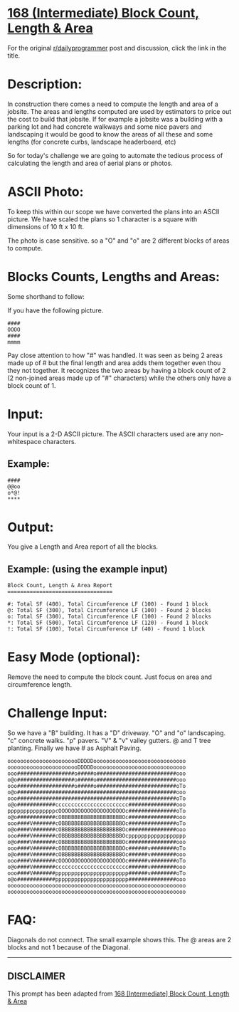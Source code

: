 # [168 (Intermediate) Block Count, Length & Area](https://www.reddit.com/r/dailyprogrammer/comments/291x9h/6252014_challenge_168_intermediate_block_count/)

For the original [r/dailyprogrammer](https://www.reddit.com/r/dailyprogrammer/) post and discussion, click the link in the title.

# Description:
In construction there comes a need to compute the length and area of a jobsite. The areas and lengths computed are used by estimators
to price out the cost to build that jobsite. If for example a jobsite was a building with a parking lot and had concrete walkways and some nice
pavers and landscaping it would be good to know the areas of all these and some lengths (for concrete curbs, landscape headerboard, etc)

So for today's challenge we are going to automate the tedious process of calculating the length and area of aerial plans or photos.

# ASCII Photo:
To keep this within our scope we have converted the plans into an ASCII picture. We have scaled the plans so 1 character is a square 
with dimensions of 10 ft x 10 ft.

The photo is case sensitive. so a "O" and "o" are 2 different blocks of areas to compute.

# Blocks Counts, Lengths and Areas:
Some shorthand to follow:

If you have the following picture.


```
####
OOOO
####
mmmm
```
Pay close attention to how "#" was handled. It was seen as being 2 areas made up of # but the final length and area adds them together even thou they not together. It recognizes the two areas by having a block count of 2 (2 non-joined areas made up of "#" characters) while the others only have a block count of 1.

# Input:
Your input is a 2-D ASCII picture. The ASCII characters used are any non-whitespace characters.

## Example:

```
####
@@oo
o*@!
****
```
# Output:
You give a Length and Area report of all the blocks.

## Example: (using the example input)

```
Block Count, Length & Area Report
=================================

#: Total SF (400), Total Circumference LF (100) - Found 1 block
@: Total SF (300), Total Circumference LF (100) - Found 2 blocks
o: Total SF (300), Total Circumference LF (100) - Found 2 blocks
*: Total SF (500), Total Circumference LF (120) - Found 1 block
!: Total SF (100), Total Circumference LF (40) - Found 1 block
```
# Easy Mode (optional):
Remove the need to compute the block count. Just focus on area and circumference length.

# Challenge Input:
So we have a "B" building. It has a "D" driveway. "O" and "o" landscaping. "c" concrete walks. "p" pavers. "V" & "v" valley gutters. @ and T tree planting. 
Finally we have # as Asphalt Paving.


```
ooooooooooooooooooooooDDDDDooooooooooooooooooooooooooooo
ooooooooooooooooooooooDDDDDooooooooooooooooooooooooooooo
ooo##################o#####o#########################ooo
o@o##################o#####o#########################ooo
ooo##################o#####o#########################oTo
o@o##################################################ooo
ooo##################################################oTo
o@o############ccccccccccccccccccccccc###############ooo
pppppppppppppppcOOOOOOOOOOOOOOOOOOOOOc###############oTo
o@o############cOBBBBBBBBBBBBBBBBBBBOc###############ooo
ooo####V#######cOBBBBBBBBBBBBBBBBBBBOc###############oTo
o@o####V#######cOBBBBBBBBBBBBBBBBBBBOc###############ooo
ooo####V#######cOBBBBBBBBBBBBBBBBBBBOcpppppppppppppppppp
o@o####V#######cOBBBBBBBBBBBBBBBBBBBOc###############ooo
ooo####V#######cOBBBBBBBBBBBBBBBBBBBOc######v########oTo
o@o####V#######cOBBBBBBBBBBBBBBBBBBBOc######v########ooo
ooo####V#######cOOOOOOOOOOOOOOOOOOOOOc######v########oTo
o@o####V#######ccccccccccccccccccccccc######v########ooo
ooo####V#######ppppppppppppppppppppppp######v########oTo
o@o############ppppppppppppppppppppppp###############ooo
oooooooooooooooooooooooooooooooooooooooooooooooooooooooo
oooooooooooooooooooooooooooooooooooooooooooooooooooooooo
```
# FAQ:
Diagonals do not connect. The small example shows this. The @ areas are 2 blocks and not 1 because of the Diagonal.


----
## **DISCLAIMER**
This prompt has been adapted from [168 [Intermediate] Block Count, Length & Area](https://www.reddit.com/r/dailyprogrammer/comments/291x9h/6252014_challenge_168_intermediate_block_count/
)
